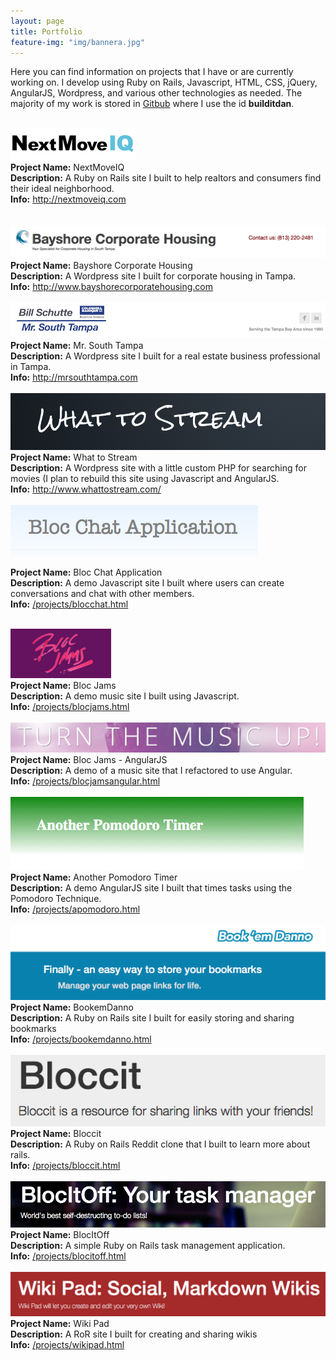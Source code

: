 ```yaml
---
layout: page
title: Portfolio
feature-img: "img/bannera.jpg"
---
```



<link rel="stylesheet" href="css/animate.css">
<script src="js/wow.min.js"></script>
<script>new WOW().init();</script>

Here you can find information on projects that I have or are currently working on. I develop using Ruby on Rails, Javascript, HTML, CSS, jQuery, AngularJS, Wordpress, and various other technologies as needed. The majority of my work is stored in [Gitbub](https://github.com/builditdan) where I use the id **builditdan**.

<br>

<div class="wow bounceInUp portfolio-background">
  <a href="https://myplaceiq.herokuapp.com/"><img src="img/nextmoveiq.png" ></a><br>
  <strong>Project Name:</strong> NextMoveIQ  <br>
  <strong>Description:</strong> A Ruby on Rails site I built to help realtors and consumers find their ideal neighborhood.<br>
  <strong>Info:</strong> <a href="http://nextmoveiq.com">http://nextmoveiq.com</a> <br>
  <br>
</div>

<br>


<div class="wow bounceInUp portfolio-background">
  <a href="http://www.bayshorecorporatehousing.com/"><img src="img/bayshorecorporatehousing.png" ></a><br>
  <strong>Project Name:</strong> Bayshore Corporate Housing  <br>
  <strong>Description:</strong> A Wordpress site I built for corporate housing in Tampa.<br>
  <strong>Info:</strong> <a href="http://www.bayshorecorporatehousing.com">http://www.bayshorecorporatehousing.com</a><br>
  <br>
</div>


<div class="wow bounceInUp portfolio-background">
  <a href="http://mrsouthtampa.com"><img src="img/mrsouthtampa.png" ></a><br>
  <strong>Project Name:</strong> Mr. South Tampa<br>
  <strong>Description:</strong> A Wordpress site I built for a real estate business professional in Tampa.<br>
  <strong>Info:</strong> <a href="http://mrsouthtampa.com">http://mrsouthtampa.com</a> <br>
  <br>
</div>

<div class="wow bounceInUp portfolio-background">
  <a href="http://www.whattostream.com/"><img src="img/whattostream.png" ></a><br>
  <strong>Project Name:</strong> What to Stream  <br>
  <strong>Description:</strong> A Wordpress site with a little custom PHP for searching for movies (I plan to rebuild this site using Javascript and AngularJS.<br>
  <strong>Info:</strong> <a href="http://www.whattostream.com/">http://www.whattostream.com/</a> <br>
  <br>
</div>


<div class="wow bounceInUp portfolio-background">
  <a href="https://blocchat1.herokuapp.com/"><img src="img/blocchat.png" ></a><br>

  <strong>Project Name:</strong> Bloc Chat Application  <br>
  <strong>Description:</strong>  A demo Javascript site I built where users can create conversations and chat with other members.<br>
  <strong>Info:</strong> <a href="/projects/blocchat.html">/projects/blocchat.html</a><br>
  <br>
</div>


<div class="wow bounceInUp portfolio-background">
  <a href="http://builditdan.github.io/bloc-jams/index.html"><img src="img/bloc-jams.png" ></a><br>
  <strong>Project Name:</strong> Bloc Jams  <br>
  <strong>Description:</strong>  A demo music site I built using Javascript.<br>
  <strong>Info:</strong> <a href="/projects/blocjams.html">/projects/blocjams.html</a><br>
  <br>
</div>

<div class="wow bounceInUp portfolio-background">
  <a href="https://bloc-jams-angular1.herokuapp.com/"><img src="img/bloc-jams-angular.png" ></a><br>
  <strong>Project Name:</strong> Bloc Jams - AngularJS  <br>
  <strong>Description:</strong>  A demo of a music site that I refactored to use Angular.<br>
  <strong>Info:</strong> <a href="/projects/blocjamsangular.html">/projects/blocjamsangular.html</a><br>
  <br>
</div>


<div class="wow bounceInUp portfolio-background">
  <a href="http://apomodoro.herokuapp.com/"><img src="img/apomodoro.png" ></a><br>
  <strong>Project Name:</strong> Another Pomodoro Timer  <br>
  <strong>Description:</strong> A demo AngularJS site I built that times tasks using the Pomodoro Technique.<br>
  <strong>Info:</strong> <a href="/projects/apomodoro.html">/projects/apomodoro.html</a><br>
  <br>
</div>


<div class="wow bounceInUp portfolio-background">
  <a href="https://bookemdanno.herokuapp.com/"><img src="img/bookemdanno.png" ></a><br>
  <strong>Project Name:</strong> BookemDanno  <br>
  <strong>Description:</strong> A Ruby on Rails site I built for easily storing and sharing bookmarks<br>
  <strong>Info:</strong> <a href="/projects/bookemdanno.html">/projects/bookemdanno.html</a><br>
  <br>
</div>


<div class="wow bounceInUp portfolio-background">
  <a href="https://peaceful-shore-6087.herokuapp.com/"><img src="img/bloccit.png" ></a><br>
  <strong>Project Name:</strong> Bloccit  <br>
  <strong>Description:</strong> A Ruby on Rails Reddit clone that I built to learn more about rails.<br>
  <strong>Info:</strong> <a href="/projects/bloccit.html">/projects/bloccit.html</a><br>
  <br>
</div>



<div class="wow bounceInUp portfolio-background">
  <a href="http://blocitoffa.herokuapp.com/welcome/index"><img src="img/blocitoff.png" ></a><br>
  <strong>Project Name:</strong> BlocItOff  <br>
  <strong>Description:</strong> A simple Ruby on Rails task management application.<br>
  <strong>Info:</strong> <a href="/projects/blocitoff.html">/projects/blocitoff.html</a><br>
  <br>
</div>


<div class="wow bounceInUp portfolio-background">
  <a href="https://wikipad1.herokuapp.com/"><img src="img/wikipad.png" ></a><br>
  <strong>Project Name:</strong> Wiki Pad  <br>
  <strong>Description:</strong> A RoR site I built for creating and sharing wikis<br>
  <strong>Info:</strong> <a href="/projects/wikipad.html">/projects/wikipad.html</a>
  <br>
</div>
